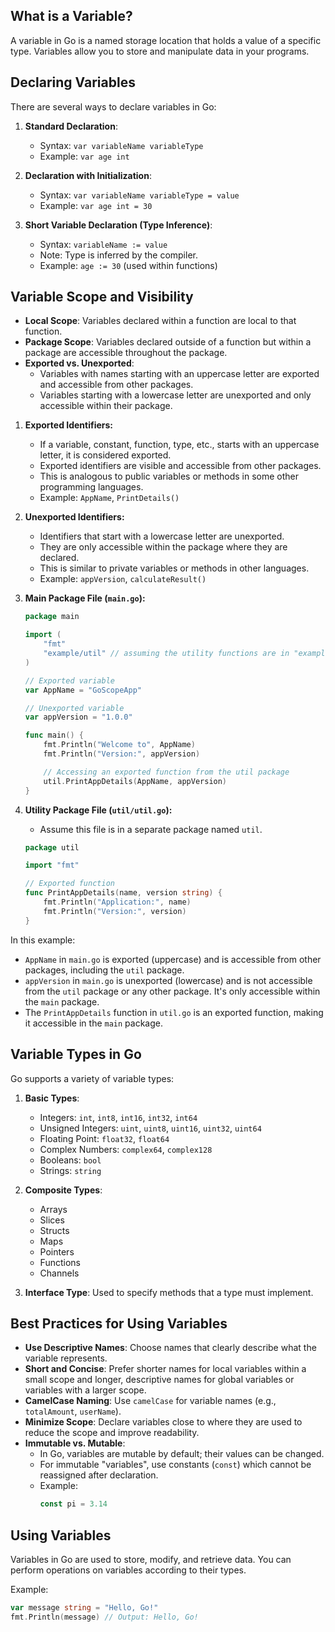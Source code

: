## What is a Variable?

A variable in Go is a named storage location that holds a value of a specific type. Variables allow you to store and manipulate data in your programs.

## Declaring Variables

There are several ways to declare variables in Go:

1. **Standard Declaration**: 
   - Syntax: `var variableName variableType`
   - Example: `var age int`

2. **Declaration with Initialization**: 
   - Syntax: `var variableName variableType = value`
   - Example: `var age int = 30`

3. **Short Variable Declaration (Type Inference)**: 
   - Syntax: `variableName := value`
   - Note: Type is inferred by the compiler.
   - Example: `age := 30` (used within functions)

## Variable Scope and Visibility

- **Local Scope**: Variables declared within a function are local to that function.
- **Package Scope**: Variables declared outside of a function but within a package are accessible throughout the package.
- **Exported vs. Unexported**:
  - Variables with names starting with an uppercase letter are exported and accessible from other packages.
  - Variables starting with a lowercase letter are unexported and only accessible within their package.

1. **Exported Identifiers:**
   - If a variable, constant, function, type, etc., starts with an uppercase letter, it is considered exported.
   - Exported identifiers are visible and accessible from other packages.
   - This is analogous to public variables or methods in some other programming languages.
   - Example: `AppName`, `PrintDetails()`

2. **Unexported Identifiers:**
   - Identifiers that start with a lowercase letter are unexported.
   - They are only accessible within the package where they are declared.
   - This is similar to private variables or methods in other languages.
   - Example: `appVersion`, `calculateResult()`

1. **Main Package File (`main.go`):**
   ```go
   package main

   import (
       "fmt"
       "example/util" // assuming the utility functions are in "example/util" package
   )

   // Exported variable
   var AppName = "GoScopeApp"

   // Unexported variable
   var appVersion = "1.0.0"

   func main() {
       fmt.Println("Welcome to", AppName)
       fmt.Println("Version:", appVersion)

       // Accessing an exported function from the util package
       util.PrintAppDetails(AppName, appVersion)
   }
   ```

2. **Utility Package File (`util/util.go`):**
   - Assume this file is in a separate package named `util`.
   ```go
   package util

   import "fmt"

   // Exported function
   func PrintAppDetails(name, version string) {
       fmt.Println("Application:", name)
       fmt.Println("Version:", version)
   }
   ```

In this example:
- `AppName` in `main.go` is exported (uppercase) and is accessible from other packages, including the `util` package.
- `appVersion` in `main.go` is unexported (lowercase) and is not accessible from the `util` package or any other package. It's only accessible within the `main` package.
- The `PrintAppDetails` function in `util.go` is an exported function, making it accessible in the `main` package.

## Variable Types in Go

Go supports a variety of variable types:

1. **Basic Types**: 
   - Integers: `int`, `int8`, `int16`, `int32`, `int64`
   - Unsigned Integers: `uint`, `uint8`, `uint16`, `uint32`, `uint64`
   - Floating Point: `float32`, `float64`
   - Complex Numbers: `complex64`, `complex128`
   - Booleans: `bool`
   - Strings: `string`

2. **Composite Types**: 
   - Arrays
   - Slices
   - Structs
   - Maps
   - Pointers
   - Functions
   - Channels

3. **Interface Type**: Used to specify methods that a type must implement.

## Best Practices for Using Variables

- **Use Descriptive Names**: Choose names that clearly describe what the variable represents.
- **Short and Concise**: Prefer shorter names for local variables within a small scope and longer, descriptive names for global variables or variables with a larger scope.
- **CamelCase Naming**: Use `camelCase` for variable names (e.g., `totalAmount`, `userName`).
- **Minimize Scope**: Declare variables close to where they are used to reduce the scope and improve readability.
- **Immutable vs. Mutable**:
  - In Go, variables are mutable by default; their values can be changed.
  - For immutable "variables", use constants (`const`) which cannot be reassigned after declaration.
  - Example:
    ```go
    const pi = 3.14
    ```

## Using Variables

Variables in Go are used to store, modify, and retrieve data. You can perform operations on variables according to their types.

Example:
```go
var message string = "Hello, Go!"
fmt.Println(message) // Output: Hello, Go!
```



